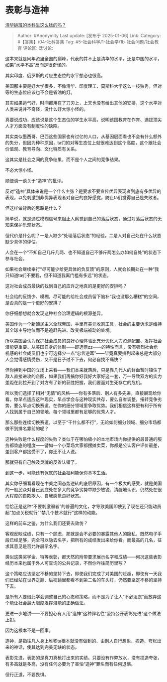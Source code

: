 # 表彰与造神
[清华姚班的本科生这么猛的吗？](https://www.zhihu.com/question/629492689/answer/72729233153)

> Author: #Anonymity
> Last update: [发布于 2025-01-06]
> Link:
> Category: #【答集】/04-社科答集 
> Tag: #5-社会科学/1-社会学/1b-社会问题/社会教育 
> 评论区:
> 泛讨论:

这本来就是同年资里全国的巅峰，代表的并不止是清华的水平，还是中国的水平，如果“水平不高”反而是很奇怪的。

其实印度、俄罗斯的对应生态位的水平想必也很高。

美国那主要是好大学很多，不像清华、印度理工、莫斯科大学这么一枝独秀，但对等的生态位应该也不会是省油的灯。

其实如果运气好，时间都用在了刀刃上，上天也没有给出其他的安排，这个水平对人类来说并不奇怪，没什么好大惊小怪的。

真要说成功，应该说是这个生态位的学生水平高，说明该国教育在作育、选拔顶尖人才方面没有制度性的缺陷。

其实类似墨西哥、巴西这些国家也有过亿的人口，从基因层面看也不会有什么额外的失分，但因为种种原因，ta们的对等生态位上就很难达到这个高度，这个跟社会价值观、教育导向、文化特质有关系。

这其实是社会之间的竞争结果，而不是个人之间的竞争结果。

不必大惊小怪。

  

顺便谈一谈关于“造神”的批评。

反对“造神”具体来说是一个什么主张？是要求不要宣传优异表现者到底有多优异的表现，以免刺激到非优异表现者对自己的良好感觉，防止ta们觉得自己是失败者。

但这样做背后的思路是什么？

简单说，就是通过模糊信号来阻止人察觉到自己的落后状态，通过对落后状态的无知来保护乐观状态。

但代价是什么呢？一是人缺少“处理落后状态”的经验，二是人对自己处在什么状态缺少具体的评估。

人会在一个“不知自己几斤几两、也不知道自己不够斤两怎么办如何自处”的状态下参与社会。

如果社会继续奉行“尽可能少给更具体的负反馈”的原则，人就会长期处在一种“我只知道ta们不要我，但不知道我离门槛有多远”的状态。

这对社会成员最快的找到自己的应许之地真的是更好的安排吗？

社会给的反馈少、模糊，尽可能的给社会成员留下脑补“我也没那么糟糕”的空间，是否真的是一个更好的安排？

你仔细想想就会发现这种社会治理逻辑的根源差异。

美国作为一个新殖民主义全球帝国，手里有美元收割工具，社会的主要诉求是维持其全球主导地位而不是追赶先进、改变极端被动的处境。

所以美国会认为保护社会成员的良好心理体验比充分优化人力资源配置、发挥社会潜能更重要。从美国自身的体制——即选票zz——的特性而言，没有强烈社会危机感的社会成员们也宁可选择少一点“忠言逆耳”——毕竟真要排列起来总是大部分人会觉得感情受伤，又不是日子过不下去，何必自找不痛快？

但你换到中国的立场上来看——我们本来就落后，只是靠几代人的鲜血暂时镇住了敌人直接进攻的企图，如果我们再搞你好我好大家好这一套，万一导致双方的实力差距在此拉开到了对方有了新的获胜把握，我们要面对生死存亡的危机。

所以我们选择了相对“无情”的风格——你有多落后、别人有多先进，直接展现给你看。你早点适应这种现实，早点学会与这种现实共存，要么自省调整，扭转竞争劣势，要么早点切换赛道，在你的细分领域里争取优势。我们相信这样更有利于所有人找到属于自己的领地，每个领域里都有足够的优秀人才。

那么那些连续切换赛道，以至于“干什么都不行”，无论如何细分领域、细分市场都做不到排名靠前的呢？

这种失败是什么程度的失败？类似于在哪怕极小的本地市场内你提供的最普通的服务都垫底的程度——譬如一个小菜场大家都摆摊卖菜，你都是公认客户评价最差，差到客户都接受不了，你还不让人说。

那就只有自己触及灵魂的反省认错了。

到这一步，可能还有保底的社会福利能保你基本生活。

  

其实你仔细看看现在中美之间态势逆转的底层原因，有一个极大的感受，就是美国的一般民众对自己到底处在多大的竞争劣势中缺少敏锐、清醒地认识，仍然处在很大程度的自欺欺人、自我感觉良好状态。

恰恰正是这种“不要刺激弱者”的普遍的文化，才导致美国即使到了现在还只能动员起“加点关税就行”“禁几个技术就行”这样的动能。

这样的前车之鉴，为什么我们还要去效仿？

客观反映成绩，只有一个顾虑，那就是会不必要的暴露其他人的隐私，既然电子手段已经足够，完全可以隐去名字，把所有的成绩发出来给你看。而最高的几名，征求其意见是否允许展示名字。

类似这类奖学金、特等表彰，都天然的附带要求展示名字和成绩——何况这些表彰经历本来也属于外人可查询的公共记录，不然你咋往简历里写？

这个策略应该坚定不移的坚持下去，即使我们完成了对美国的赶超，即使有一天我们已经站在世界之巅、后视镜里都看不到第二名的车头灯，仍然要坚定不移的坚持下去。

是所有人要借此学会调整自己的心态和策略，而不是为了让人“不必沮丧”而放弃这个能让社会最大限度发挥潜能的正确做法。

更进一步地讲——不要担心有人用“造神”这种罪名往“坚持公开表彰先进”这个做法上扣。

因为这根本不是一回事。

造神，是指往凡人身上堆积ta根本就没有做到的、由别人自行想象、捏造、夸张出来的神话，使其达到完美无缺的状态。

表彰先进，表彰的是真刀真枪打出来的实绩。只要没有作弊放水，没有捏造夸张，有多高就是多高，没有任何必要为了害怕“造神”罪名而有任何退缩。

但行正道，不要畏惧。
